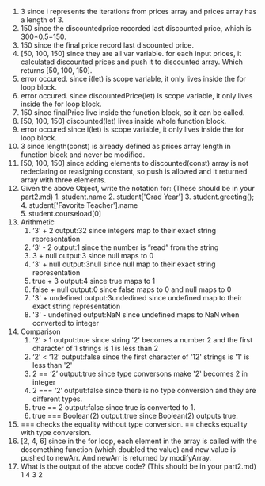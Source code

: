 1. 3 since i represents the iterations from prices array and prices array has a length of 3. 
2. 150 since the discountedprice recorded last discounted price, which is 300*0.5=150. 
3. 150 since the final price record last discounted price. 
4. [50, 100, 150] since they are all var variable. for each input prices, it calculated discounted prices and push it to discounted array. Which returns [50, 100, 150].
5. error occured. since i(let) is scope variable, it only lives inside the for loop block.
6. error occured. since discountedPrice(let) is scope variable, it only lives inside the for loop block.
7. 150 since finalPrice live inside the function block, so it can be called.  
8. [50, 100, 150] discounted(let) lives inside whole function block.
9. error occured since i(let) is scope variable, it only lives inside the for loop block.
10. 3 since length(const) is already defined as prices array length in function block and never be modified. 
11. [50, 100, 150] since adding elements to discounted(const) array is not redeclaring or reasigning constant, so push is allowed and it returned array with three elements. 
12.  Given the above Object, write the notation for:  (These should be in your part2.md)
    1.  student.name 
    2.  student['Grad Year']
    3.  student.greeting(); 
    4.  student['Favorite Teacher'].name  
    5.  student.courseload[0]
13. Arithmetic
    1. ‘3’ + 2 output:32 since integers map to their exact string representation
    2. ‘3’ - 2 output:1 since the number is “read” from the string
    3. 3 + null output:3 since null maps to 0
    4. ‘3’ + null output:3null since null map to their exact string representation
    5. true + 3 output:4 since true maps to 1
    6. false + null output:0 since false maps to 0 and null maps to 0
    7. '3' + undefined output:3undedined since undefined map to their exact string representation
    8. '3' - undefined output:NaN since undefined maps to NaN when converted to integer
14. Comparison
    1.  ‘2’ > 1 output:true since string '2' becomes a number 2 and the first character of 1 strings is 1 is less than 2
    2.  ‘2’ < ‘12’ output:false since the first character of '12' strings is '1' is less than '2'
    3.  2 == ‘2’ output:true since type conversons make '2' becomes 2 in integer
    4.  2 === ‘2’ output:false since there is no type conversion and they are different types.
    5.  true == 2 output:false since true is converted to 1. 
    6.  true === Boolean(2) output:true since Boolean(2) outputs true. 
15.  === checks the equality without type conversion. == checks equality with type conversion. 
16. [2, 4, 6] since in the for loop, each element in the array is called with the dosomething function (which doubled the value) and new value is pushed to newArr. And newArr is returned by modifyArray.
17.  What is the output of the above code? (This should be in your part2.md)
    1
    4
    3
    2
